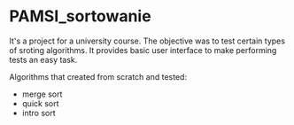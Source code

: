 # PAMSI_sortowanie

It's a project for a university course. The objective was to test certain types of sroting algorithms. 
It provides basic user interface to make performing tests an easy task.

Algorithms that created from scratch and tested:
- merge sort
- quick sort
- intro sort
